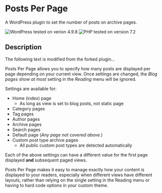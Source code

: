 # Posts Per Page

A WordPress plugin to set the number of posts on archive pages.

![WordPress tested on verion 4.9.8](https://img.shields.io/badge/WordPress-tested%204.9.8-0073aa.svg?style=flat-square)
![PHP tested on version 7.2](https://img.shields.io/badge/PHP-tested%207.2-8892bf.svg?style=flat-square)

## Description

The following text is modified from the forked plugin...

Posts Per Page allows you to specify how many posts are displayed per page depending on your current view. Once settings are changed, the *Blog pages show at most* setting in the *Reading* menu will be ignored.

Settings are available for:

* Home (index) page
    * As long as view is set to blog posts, not static page
* Category pages
* Tag pages
* Author pages
* Archive pages
* Search pages
* Default page (*Any page not covered above.*)
* Custom post type archive pages
    * All public custom post types are detected automatically

Each of the above settings can have a different value for the first page displayed **and** subsequent paged views.

Posts Per Page makes it easy to manage exactly how your content is displayed to your readers, especially when different views have different layouts, rather than relying on the single setting in the Reading menu or having to hard code options in your custom theme.